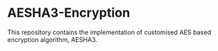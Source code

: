 # AESHA3-Encryption
This repository contains the implementation of customised AES based encryption algorithm, AESHA3.
